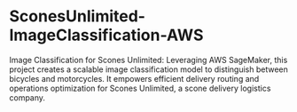 # SconesUnlimited-ImageClassification-AWS
Image Classification for Scones Unlimited: Leveraging AWS SageMaker, this project creates a scalable image classification model to distinguish between bicycles and motorcycles. It empowers efficient delivery routing and operations optimization for Scones Unlimited, a scone delivery logistics company.
